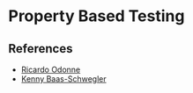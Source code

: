 # Property Based Testing


## References
- [Ricardo Odonne](https://hackernoon.com/property-based-testing-4330e3e77381)
- [Kenny Baas-Schwegler](https://xebia.com/blog/property-based-testing-java-junit-quickcheck-part-1-basics/)